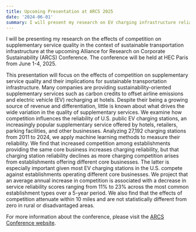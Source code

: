 ```yaml
---
title: Upcoming Presentation at ARCS 2025
date: '2024-06-01'
summary: I will present my research on EV charging infrastructure reliability at the Alliance for Research on Corporate Sustainability (ARCS) Conference, taking place at HEC Paris from June 1-4, 2025.
---
```


I will be presenting my research on the effects of competition on supplementary service quality in the context of sustainable transportation infrastructure at the upcoming Alliance for Research on Corporate Sustainability (ARCS) Conference. The conference will be held at HEC Paris from June 1-4, 2025.

This presentation will focus on the effects of competition on supplementary service quality and their implications for sustainable transportation infrastructure. Many companies are providing sustainability-oriented supplementary services such as carbon credits to offset airline emissions and electric vehicle (EV) recharging at hotels. Despite their being a growing source of revenue and differentiation, little is known about what drives the wide variation in the quality of supplementary services. We examine how competition influences the reliability of U.S. public EV charging stations, an increasingly popular supplementary service offered by hotels, retailers, parking facilities, and other businesses. Analyzing 27,192 charging stations from 2011 to 2024, we apply machine learning methods to measure their reliability. We find that increased competition among establishments providing the same core business increases charging reliability, but that charging station reliability declines as more charging competition arises from establishments offering different core businesses. The latter is especially important given most EV charging stations in the U.S. compete against establishments operating different core businesses. We project that an average annual increase in competition is associated with a decrease in service reliability scores ranging from 11% to 23% across the most common establishment types over a 5-year period. We also find that the effects of competition attenuate within 10 miles and are not statistically different from zero in rural or disadvantaged areas.

For more information about the conference, please visit the [ARCS Conference website](https://corporate-sustainability.org/conferences/). 